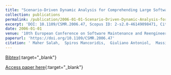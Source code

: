 ```yaml
---
title: "Scenario-Driven Dynamic Analysis for Comprehending Large Software Systems"
collection: publications
permalink: /publication/2006-01-01-Scenario-Driven-Dynamic-Analysis-for-Comprehending-Large-Software-Systems
excerpt: 'DOI: 10.1109/CSMR.2006.47, Scopus ID: 2-s2.0-46149098471, Cited by: 25'
date: 2006-01-01
venue: '10th European Conference on Software Maintenance and Reengineering (CSMR 2006), 22-24 March 2006, Bari, Italy'
paperurl: 'https://doi.org/10.1109/CSMR.2006.47'
citation: ' Maher Salah,  Spiros Mancoridis,  Giuliano Antoniol,  Massimiliano Di Penta, &quot;Scenario-Driven Dynamic Analysis for Comprehending Large Software Systems.&quot; 10th European Conference on Software Maintenance and Reengineering (CSMR 2006), 22-24 March 2006, Bari, Italy, 2006.'
---
```

[Bibtex](https://dblp.org/rec/bib/conf/csmr/SalahMAP06){:target="_blank"}

[Access paper here](https://doi.org/10.1109/CSMR.2006.47){:target="_blank"}
